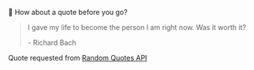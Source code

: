 📣 How about a quote before you go?

> I gave my life to become the person I am right now. Was it worth it?
>
> <p>- Richard Bach</p>

Quote requested from [Random Quotes API](https://github.com/lukePeavey/quotable)
